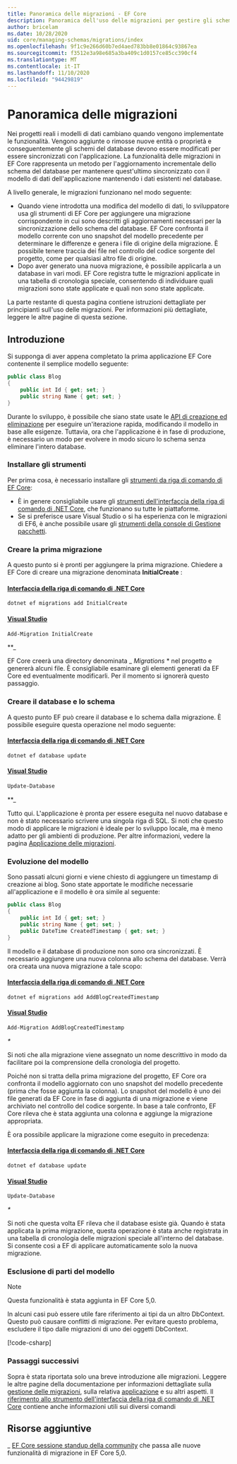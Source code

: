 ```yaml
---
title: Panoramica delle migrazioni - EF Core
description: Panoramica dell'uso delle migrazioni per gestire gli schemi del database con Entity Framework Core
author: bricelam
ms.date: 10/28/2020
uid: core/managing-schemas/migrations/index
ms.openlocfilehash: 9f1c9e266d60b7ed4aed783bb8e01864c93867ea
ms.sourcegitcommit: f3512e3a98e685a3ba409c1d0157ce85cc390cf4
ms.translationtype: MT
ms.contentlocale: it-IT
ms.lasthandoff: 11/10/2020
ms.locfileid: "94429819"
---
```

# <a name="migrations-overview"></a>Panoramica delle migrazioni

Nei progetti reali i modelli di dati cambiano quando vengono implementate le funzionalità. Vengono aggiunte o rimosse nuove entità o proprietà e conseguentemente gli schemi del database devono essere modificati per essere sincronizzati con l'applicazione. La funzionalità delle migrazioni in EF Core rappresenta un metodo per l'aggiornamento incrementale dello schema del database per mantenere quest'ultimo sincronizzato con il modello di dati dell'applicazione mantenendo i dati esistenti nel database.

A livello generale, le migrazioni funzionano nel modo seguente:

* Quando viene introdotta una modifica del modello di dati, lo sviluppatore usa gli strumenti di EF Core per aggiungere una migrazione corrispondente in cui sono descritti gli aggiornamenti necessari per la sincronizzazione dello schema del database. EF Core confronta il modello corrente con uno snapshot del modello precedente per determinare le differenze e genera i file di origine della migrazione. È possibile tenere traccia dei file nel controllo del codice sorgente del progetto, come per qualsiasi altro file di origine.
* Dopo aver generato una nuova migrazione, è possibile applicarla a un database in vari modi. EF Core registra tutte le migrazioni applicate in una tabella di cronologia speciale, consentendo di individuare quali migrazioni sono state applicate e quali non sono state applicate.

La parte restante di questa pagina contiene istruzioni dettagliate per principianti sull'uso delle migrazioni. Per informazioni più dettagliate, leggere le altre pagine di questa sezione.

## <a name="getting-started"></a>Introduzione

Si supponga di aver appena completato la prima applicazione EF Core contenente il semplice modello seguente:

```csharp
public class Blog
{
    public int Id { get; set; }
    public string Name { get; set; }
}
```

Durante lo sviluppo, è possibile che siano state usate le [API di creazione ed eliminazione](xref:core/managing-schemas/ensure-created) per eseguire un'iterazione rapida, modificando il modello in base alle esigenze. Tuttavia, ora che l'applicazione è in fase di produzione, è necessario un modo per evolvere in modo sicuro lo schema senza eliminare l'intero database.

### <a name="install-the-tools"></a>Installare gli strumenti

Per prima cosa, è necessario installare gli [strumenti da riga di comando di EF Core](xref:core/cli/index):

* È in genere consigliabile usare gli [strumenti dell'interfaccia della riga di comando di .NET Core](xref:core/cli/dotnet), che funzionano su tutte le piattaforme.
* Se si preferisce usare Visual Studio o si ha esperienza con le migrazioni di EF6, è anche possibile usare gli [strumenti della console di Gestione pacchetti](xref:core/cli/powershell).

### <a name="create-your-first-migration"></a>Creare la prima migrazione

A questo punto si è pronti per aggiungere la prima migrazione. Chiedere a EF Core di creare una migrazione denominata **InitialCreate** :

#### <a name="net-core-cli"></a>[Interfaccia della riga di comando di .NET Core](#tab/dotnet-core-cli)

```dotnetcli
dotnet ef migrations add InitialCreate
```

#### <a name="visual-studio"></a>[Visual Studio](#tab/vs)

```powershell
Add-Migration InitialCreate
```

**_

EF Core creerà una directory denominata _ *Migrations* * nel progetto e genererà alcuni file. È consigliabile esaminare gli elementi generati da EF Core ed eventualmente modificarli. Per il momento si ignorerà questo passaggio.

### <a name="create-your-database-and-schema"></a>Creare il database e lo schema

A questo punto EF può creare il database e lo schema dalla migrazione. È possibile eseguire questa operazione nel modo seguente:

#### <a name="net-core-cli"></a>[Interfaccia della riga di comando di .NET Core](#tab/dotnet-core-cli)

```dotnetcli
dotnet ef database update
```

#### <a name="visual-studio"></a>[Visual Studio](#tab/vs)

```powershell
Update-Database
```

**_

Tutto qui. L'applicazione è pronta per essere eseguita nel nuovo database e non è stato necessario scrivere una singola riga di SQL. Si noti che questo modo di applicare le migrazioni è ideale per lo sviluppo locale, ma è meno adatto per gli ambienti di produzione. Per altre informazioni, vedere la pagina [Applicazione delle migrazioni](xref:core/managing-schemas/migrations/applying).

### <a name="evolving-your-model"></a>Evoluzione del modello

Sono passati alcuni giorni e viene chiesto di aggiungere un timestamp di creazione ai blog. Sono state apportate le modifiche necessarie all'applicazione e il modello è ora simile al seguente:

```csharp
public class Blog
{
    public int Id { get; set; }
    public string Name { get; set; }
    public DateTime CreatedTimestamp { get; set; }
}
```

Il modello e il database di produzione non sono ora sincronizzati. È necessario aggiungere una nuova colonna allo schema del database. Verrà ora creata una nuova migrazione a tale scopo:

#### <a name="net-core-cli"></a>[Interfaccia della riga di comando di .NET Core](#tab/dotnet-core-cli)

```dotnetcli
dotnet ef migrations add AddBlogCreatedTimestamp
```

#### <a name="visual-studio"></a>[Visual Studio](#tab/vs)

```powershell
Add-Migration AddBlogCreatedTimestamp
```

_*_

Si noti che alla migrazione viene assegnato un nome descrittivo in modo da facilitare poi la comprensione della cronologia del progetto.

Poiché non si tratta della prima migrazione del progetto, EF Core ora confronta il modello aggiornato con uno snapshot del modello precedente (prima che fosse aggiunta la colonna). Lo snapshot del modello è uno dei file generati da EF Core in fase di aggiunta di una migrazione e viene archiviato nel controllo del codice sorgente. In base a tale confronto, EF Core rileva che è stata aggiunta una colonna e aggiunge la migrazione appropriata.

È ora possibile applicare la migrazione come eseguito in precedenza:

<!--markdownlint-disable MD024-->

#### <a name="net-core-cli"></a>[Interfaccia della riga di comando di .NET Core](#tab/dotnet-core-cli)

```dotnetcli
dotnet ef database update
```

#### <a name="visual-studio"></a>[Visual Studio](#tab/vs)

```powershell
Update-Database
```

<!--markdownlint-enable MD024-->

_*_

Si noti che questa volta EF rileva che il database esiste già. Quando è stata applicata la prima migrazione, questa operazione è stata anche registrata in una tabella di cronologia delle migrazioni speciale all'interno del database. Si consente così a EF di applicare automaticamente solo la nuova migrazione.

### <a name="excluding-parts-of-your-model"></a>Esclusione di parti del modello

> [!NOTE]
> Questa funzionalità è stata aggiunta in EF Core 5,0.

In alcuni casi può essere utile fare riferimento ai tipi da un altro DbContext. Questo può causare conflitti di migrazione. Per evitare questo problema, escludere il tipo dalle migrazioni di uno dei oggetti DbContext.

[!code-csharp[](../../../../samples/core/Modeling/FluentAPI/TableExcludeFromMigrations.cs#TableExcludeFromMigrations)]

### <a name="next-steps"></a>Passaggi successivi

Sopra è stata riportata solo una breve introduzione alle migrazioni. Leggere le altre pagine della documentazione per informazioni dettagliate sulla [gestione delle migrazioni](xref:core/managing-schemas/migrations/managing), sulla relativa [applicazione](xref:core/managing-schemas/migrations/applying) e su altri aspetti. Il [riferimento allo strumento dell'interfaccia della riga di comando di .NET Core](xref:core/cli/index) contiene anche informazioni utili sui diversi comandi

## <a name="additional-resources"></a>Risorse aggiuntive

_ [EF Core sessione standup della community](https://www.youtube.com/watch?v=mSsGERmrhnE&list=PLdo4fOcmZ0oX-DBuRG4u58ZTAJgBAeQ-t&index=20) che passa alle nuove funzionalità di migrazione in EF Core 5,0.
